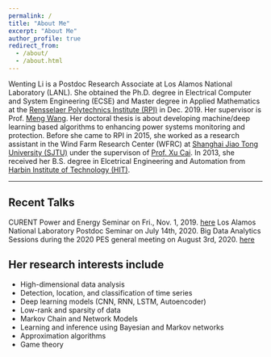 ```yaml
---
permalink: /
title: "About Me"
excerpt: "About Me"
author_profile: true
redirect_from: 
  - /about/
  - /about.html
---
```

Wenting Li is a Postdoc Research Associate at Los Alamos National Laboratory (LANL). She obtained the Ph.D. degree in  Electrical Computer and System Engineering (ECSE) and Master degree in Applied Mathematics at the [Rensselaer Polytechnics Institute (RPI)](https://www.rpi.edu/) in Dec. 2019.  Her supervisor is Prof. [Meng Wang](https://ecse.rpi.edu/~wang/). Her doctoral thesis is about developing machine/deep learning based algorithms to enhancing power systems monitoring and protection. Before she came to RPI in 2015, she worked as a research assistant in the Wind Farm Research Center (WFRC) at [Shanghai Jiao Tong University (SJTU)](http://en.sjtu.edu.cn/) under the supervison of [Prof. Xu Cai](http://eei.sjtu.edu.cn/en/Show.aspx?info_id=433&info_lb=329&flag=282). In 2013, she received her B.S. degree in Elcetrical Engineering and Automation from [Harbin Institute of Technology (HIT)](http://en.hit.edu.cn/). 

---
## Recent Talks
CURENT Power and Energy Seminar on Fri., Nov. 1, 2019. [here](https://curent.utk.edu/news/press-releases/wenting-li-rpi-give-curent-power-and-energy-seminar-fri-nov-1/)
Los Alamos National Laboratory Postdoc Seminar on July 14th, 2020.
Big Data Analytics Sessions during the 2020 PES general meeting on August 3rd, 2020. [here](https://pes-gm.org/2020/)

## Her research interests include
* High-dimensional data analysis
* Detection,  location, and classification of time series 
* Deep learning models (CNN, RNN, LSTM, Autoencoder) 
* Low-rank and sparsity of data
* Markov Chain and Network Models
* Learning and inference using Bayesian and Markov networks 
* Approximation algorithms 
* Game theory

